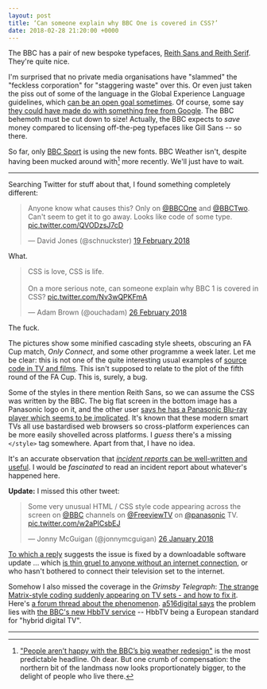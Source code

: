 ```yaml
---
layout: post
title: ‘Can someone explain why BBC One is covered in CSS?’
date: 2018-02-28 21:20:00 +0000
---
```


The BBC has a pair of new bespoke typefaces, [Reith Sans and Reith Serif](http://www.bbc.co.uk/gel/articles/introducing-bbc-reith).
They're quite nice.


I'm surprised that no private media organisations have "slammed" the "feckless corporation" for "staggering waste" over this.
Or even just taken the piss out of some of the language in the Global Experience Language guidelines, which [can be an open goal sometimes](https://www.theguardian.com/media/mediamonkeyblog/2010/feb/22/1).
Of course, some say [they could have made do with something free from Google](https://twitter.com/RayMcCarthyUNO/status/964109704225050624).
The BBC behemoth must be cut down to size!
Actually, the BBC expects to _save_ money compared to licensing off-the-peg typefaces like Gill Sans -- so there.

So far, only [BBC Sport](https://www.designweek.co.uk/issues/14-20-august-2017/bbc-sport-rebrands-dropping-100-year-old-typeface-bespoke-one/) is using the new fonts.
BBC Weather isn't, despite having been mucked around with[^1] more recently.
We'll just have to wait.

---

Searching Twitter for stuff about that, I found something completely different:

<blockquote class="twitter-tweet" data-lang="en-gb"><p lang="en" dir="ltr">Anyone know what causes this? Only on <a href="https://twitter.com/BBCOne?ref_src=twsrc%5Etfw">@BBCOne</a> and <a href="https://twitter.com/BBCTwo?ref_src=twsrc%5Etfw">@BBCTwo</a>. Can&#39;t seem to get it to go away. Looks like code of some type. <a href="https://t.co/QVODzsJ7cD">pic.twitter.com/QVODzsJ7cD</a></p>&mdash; David Jones (@schnuckster) <a href="https://twitter.com/schnuckster/status/965682182684594177?ref_src=twsrc%5Etfw">19 February 2018</a></blockquote>

What.

<blockquote class="twitter-tweet" data-lang="en-gb"><p lang="en" dir="ltr">CSS is love, CSS is life. <br><br>On a more serious note, can someone explain why BBC 1 is covered in CSS? <a href="https://t.co/Nv3wQPKFmA">pic.twitter.com/Nv3wQPKFmA</a></p>&mdash; Adam Brown (@ouchadam) <a href="https://twitter.com/ouchadam/status/968208248846389249?ref_src=twsrc%5Etfw">26 February 2018</a></blockquote>

<script async src="https://platform.twitter.com/widgets.js" charset="utf-8"></script>

The fuck.

The pictures show some minified cascading style sheets, obscuring an FA Cup match, <cite>Only Connect</cite>, and some other programme a week later.
Let me be clear: this is not one of the quite interesting usual examples of [source code in TV and films](https://moviecode.tumblr.com/).
This isn't supposed to relate to the plot of the fifth round of the FA Cup.
This is, surely, a bug.

Some of the styles in there mention Reith Sans, so we can assume the CSS was written by the BBC.
The big flat screen in the bottom image has a Panasonic logo on it, and the other user [says he has a Panasonic Blu-ray player which seems to be implicated](https://twitter.com/schnuckster/status/968964728025440256).
It's known that these modern smart TVs all use bastardised web browsers so cross-platform experiences can be more easily shovelled across platforms.
I _guess_ there's a missing `</style>` tag somewhere.
Apart from that, I have no idea.

It's an accurate observation that [_incident reports_ can be well-written and useful](http://russelldavies.typepad.com/planning/2017/05/wannacrypt-incident-report.html).
I would be _fascinated_ to read an incident report about whatever's happened here.

<strong>Update:</strong> I missed this other tweet:

<blockquote class="twitter-tweet" data-lang="en-gb"><p lang="en" dir="ltr">Some very unusual HTML / CSS style code appearing across the screen on <a href="https://twitter.com/BBC?ref_src=twsrc%5Etfw">@BBC</a> channels on <a href="https://twitter.com/FreeviewTV?ref_src=twsrc%5Etfw">@FreeviewTV</a> on <a href="https://twitter.com/panasonic?ref_src=twsrc%5Etfw">@panasonic</a> TV. <a href="https://t.co/w2aPlCsbEJ">pic.twitter.com/w2aPlCsbEJ</a></p>&mdash; Jonny McGuigan (@jonnymcguigan) <a href="https://twitter.com/jonnymcguigan/status/956872595630186497?ref_src=twsrc%5Etfw">26 January 2018</a></blockquote>

[To which a reply](https://twitter.com/FreeviewTV/status/956943656044388357) suggests the issue is fixed by a downloadable software update ... which [is thin gruel to anyone without an internet connection](https://twitter.com/jonnymcguigan/status/956945349721165824), or who hasn't bothered to connect their television set to the internet.

Somehow I also missed the coverage in the <cite>Grimsby Telegraph</cite>: [The strange Matrix-style coding suddenly appearing on TV sets - and how to fix it](https://www.grimsbytelegraph.co.uk/whats-on/strange-matrix-style-coding-suddenly-1106933).
Here's [a forum thread about the phenomenon](https://www.avforums.com/threads/issue-with-html-style-text-on-screen.2146998/).
[a516digital says](https://www.a516digital.com/2018/01/panasonic-fault-causes-freeview.html) the problem lies with [the BBC's new HbbTV service](http://www.bbc.co.uk/rd/blog/2017-12-bbc-hbbtv-interactive-tv) -- HbbTV being a European standard for "hybrid digital TV".

<hr class="hr" />

[^1]: ["People aren’t happy with the BBC’s big weather redesign"](https://www.engadget.com/2018/02/06/bbc-weather-met-office-redesign-meteogroup/) is the most predictable headline. Oh dear. But one crumb of compensation: the northern bit of the landmass now looks proportionately bigger, to the delight of people who live there.
